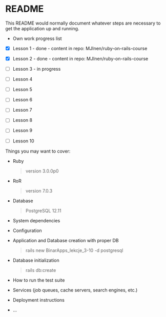 # README

This README would normally document whatever steps are necessary to get the
application up and running.

* Own work progress list

- [x] Lesson 1 - done - content in repo: MJInen/ruby-on-rails-course
- [x] Lesson 2 - done - content in repo: MJInen/ruby-on-rails-course
- [ ] Lesson 3 - in progress
- [ ] Lesson 4
- [ ] Lesson 5
- [ ] Lesson 6
- [ ] Lesson 7
- [ ] Lesson 8
- [ ] Lesson 9
- [ ] Lesson 10


Things you may want to cover:

* Ruby
  > version 3.0.0p0

* RoR
  > version 7.0.3

* Database
  > PostgreSQL 12.11

* System dependencies

* Configuration

* Application and Database creation with proper DB
  > rails new BinarApps_lekcje_3-10 -d postgresql

* Database initialization
  > rails db:create

* How to run the test suite

* Services (job queues, cache servers, search engines, etc.)

* Deployment instructions

* ...

